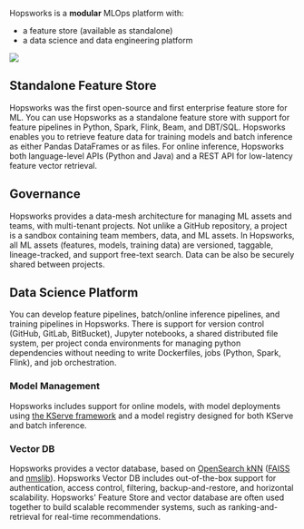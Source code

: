 Hopsworks is a **modular** MLOps platform with:

 - a feature store (available as standalone)
 - a data science and data engineering platform

<img src="../../assets/images/concepts/mlops/architecture.svg">

## Standalone Feature Store
Hopsworks was the first open-source and first enterprise feature store for ML. You can use Hopsworks as a standalone feature store with support for feature pipelines in Python, Spark, Flink, Beam, and DBT/SQL. Hopsworks enables you to retrieve feature data for training models and batch inference as either Pandas DataFrames or as files. For online inference, Hopsworks both language-level APIs (Python and Java) and a REST API for low-latency feature vector retrieval.

## Governance
Hopsworks provides a data-mesh architecture for managing ML assets and teams, with multi-tenant projects. Not unlike a GitHub repository, a project is a sandbox containing team members, data, and ML assets. In Hopsworks, all ML assets (features, models, training data) are versioned, taggable, lineage-tracked, and support free-text search. Data can be also be securely shared between projects.

## Data Science Platform
You can develop feature pipelines, batch/online inference pipelines, and training pipelines in Hopsworks. There is support for version control (GitHub, GitLab, BitBucket), Jupyter notebooks, a shared distributed file system, per project conda environments for managing python dependencies without needing to write Dockerfiles, jobs (Python, Spark, Flink), and job orchestration.

### Model Management
Hopsworks includes support for online models, with model deployments using [the KServe framework](https://github.com/kserve/kserve) and a model registry designed for both KServe and batch inference.

### Vector DB
Hopsworks provides a vector database, based on [OpenSearch kNN](https://opensearch.org/docs/latest/search-plugins/knn/index/) ([FAISS](https://ai.facebook.com/tools/faiss/) and [nmslib](https://github.com/nmslib/nmslib)). Hopsworks Vector DB includes out-of-the-box support for authentication, access control, filtering, backup-and-restore, and horizontal scalability. Hopsworks' Feature Store and vector database are often used together to build scalable recommender systems, such as ranking-and-retrieval for real-time recommendations. 

